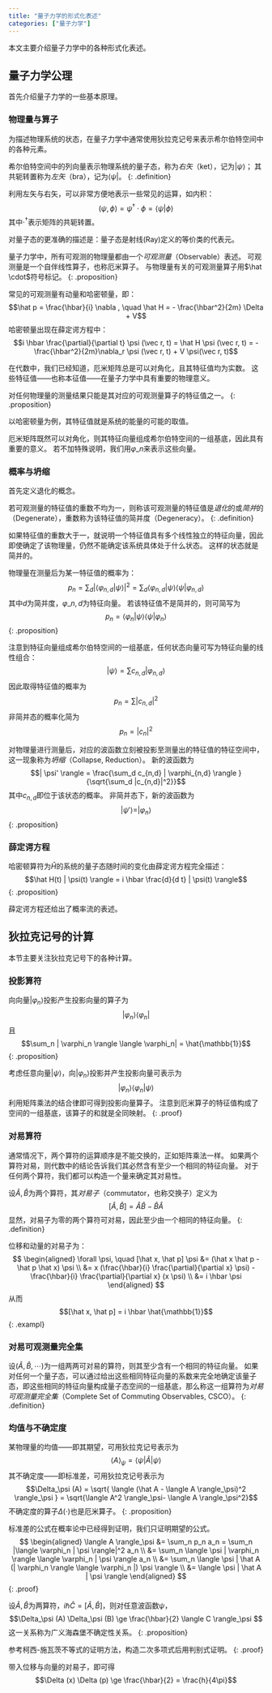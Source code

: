 ```yaml
---
title: "量子力学的形式化表述"
categories: ["量子力学"]
---
```


本文主要介绍量子力学中的各种形式化表述。

## 量子力学公理

首先介绍量子力学的一些基本原理。

### 物理量与算子

为描述物理系统的状态，在量子力学中通常使用狄拉克记号来表示希尔伯特空间中的各种元素。

希尔伯特空间中的列向量表示物理系统的量子态，称为*右矢*（ket），记为$| \psi \rangle$；
其共轭转置称为*左矢*（bra），记为$\langle \psi |$。
{: .definition}

利用左矢与右矢，可以非常方便地表示一些常见的运算，如内积：
$$ (\psi, \phi) = \psi^\dagger \cdot \phi = \langle \psi | \phi \rangle $$
其中$\cdot^\dagger$表示矩阵的共轭转置。

对量子态的更准确的描述是：量子态是射线(Ray)定义的等价类的代表元。

量子力学中，所有可观测的物理量都由一个*可观测量*（Observable）表述。
可观测量是一个自伴线性算子，也称厄米算子。
与物理量有关的可观测量算子用$\hat \cdot$符号标记。
{: .proposition}

常见的可观测量有动量和哈密顿量，即：
$$\hat p = \frac{\hbar}{i} \nabla , \quad \hat H = - \frac{\hbar^2}{2m} \Delta + V$$
哈密顿量出现在薛定谔方程中：
$$i \hbar \frac{\partial}{\partial t} \psi (\vec r, t) = \hat H \psi (\vec r, t) = - \frac{\hbar^2}{2m}\nabla_r \psi (\vec r, t) + V \psi(\vec r, t)$$

在代数中，我们已经知道，厄米矩阵总是可以对角化，且其特征值均为实数。
这些特征值——也称本征值——在量子力学中具有重要的物理意义。

对任何物理量的测量结果只能是其对应的可观测量算子的特征值之一。
{: .proposition}

以哈密顿量为例，其特征值就是系统的能量的可能的取值。

厄米矩阵既然可以对角化，则其特征向量组成希尔伯特空间的一组基底，因此具有重要的意义。
若不加特殊说明，我们用$\varphi\_n$来表示这些向量。

### 概率与坍缩

首先定义退化的概念。

若可观测量的特征值的重数不均为一，则称该可观测量的特征值是*退化*的或*简并*的（Degenerate），重数称为该特征值的简并度（Degeneracy）。
{: .definition}

如果特征值的重数大于一，就说明一个特征值具有多个线性独立的特征向量，因此即使确定了该物理量，仍然不能确定该系统具体处于什么状态。
这样的状态就是简并的。

物理量在测量后为某一特征值的概率为：
$$p_n = \sum_d | \langle \varphi_{n,d} | \psi \rangle |^2 = \sum_d \langle \varphi_{n,d} | \psi \rangle \langle \psi | \varphi_{n,d} \rangle$$
其中$d$为简并度，$\varphi\_{n,d}$为特征向量。
若该特征值不是简并的，则可简写为
$$p_n = \langle \varphi_{n} | \psi \rangle \langle \psi | \varphi_{n} \rangle$$
{: .proposition}

注意到特征向量组成希尔伯特空间的一组基底，任何状态向量可写为特征向量的线性组合：
$$|\psi\rangle = \sum c_{n,d} | \varphi_{n,d} \rangle$$
因此取得特征值的概率为
$$p_n = \sum | c_{n,d} |^2$$
非简并态的概率化简为
$$p_n = |c_n|^2$$

对物理量进行测量后，对应的波函数立刻被投影至测量出的特征值的特征空间中，这一现象称为*坍缩*（Collapse, Reduction）。
新的波函数为
$$| \psi' \rangle = \frac{\sum_d c_{n,d} | \varphi_{n,d} \rangle }{\sqrt{\sum_d |c_{n,d}|^2}}$$
其中$c_{n,d}$即位于该状态的概率。
非简并态下，新的波函数为
$$| \psi' \rangle = | \varphi_n \rangle$$
{: .proposition}

### 薛定谔方程

哈密顿算符为$\hat H$的系统的量子态随时间的变化由薛定谔方程完全描述：
$$\hat H(t) | \psi(t) \rangle = i \hbar \frac{d}{d t} | \psi(t) \rangle$$
{: .proposition}

薛定谔方程还给出了概率流的表述。

## 狄拉克记号的计算
本节主要关注狄拉克记号下的各种计算。

### 投影算符

向向量$| \varphi_n \rangle$投影产生投影向量的算子为
$$| \varphi_n \rangle \langle \varphi_n |$$
且
$$\sum_n | \varphi_n \rangle \langle \varphi_n| = \hat{\mathbb{1}}$$
{: .proposition}

考虑任意向量$| \psi \rangle$，向$|\varphi_n\rangle$投影并产生投影向量可表示为
$$| \varphi_n \rangle \langle \varphi_n | \psi \rangle$$
利用矩阵乘法的结合律即可得到投影向量算子。
注意到厄米算子的特征值构成了空间的一组基底，该算子的和就是全同映射。
{: .proof}

### 对易算符

通常情况下，两个算符的运算顺序是不能交换的，正如矩阵乘法一样。
如果两个算符对易，则代数中的结论告诉我们其必然含有至少一个相同的特征向量。
对于任何两个算符，我们都可以构造一个量来确定其对易性。

设$\hat A, \hat B$为两个算符，其*对易子*（commutator，也称交换子）定义为
$$[\hat A, \hat B] = \hat A \hat B - \hat B \hat A$$
显然，对易子为零的两个算符可对易，因此至少由一个相同的特征向量。
{: .definition}

位移和动量的对易子为：
$$
\begin{aligned}
\forall \psi, \quad [\hat x, \hat p] \psi &= (\hat x \hat p - \hat p \hat x) \psi \\
&= x (\frac{\hbar}{i} \frac{\partial}{\partial x} \psi) - \frac{\hbar}{i} \frac{\partial}{\partial x} (x \psi) \\
&= i \hbar \psi
\end{aligned}
$$
从而
$$[\hat x, \hat p] = i \hbar \hat{\mathbb{1}}$$
{: .exampl}

### 对易可观测量完全集

设$(\hat A, \hat B, \cdots)$为一组两两可对易的算符，则其至少含有一个相同的特征向量。
如果对任何一个量子态，可以通过给出这些相同特征向量的系数来完全地确定该量子态，即这些相同的特征向量构成量子态空间的一组基底，那么称这一组算符为*对易可观测量完全集*（Complete Set of Commuting Observables, CSCO）。
{: .definition}

### 均值与不确定度

某物理量的均值——即其期望，可用狄拉克记号表示为
$$\langle A \rangle_\psi = \langle \psi | \hat A | \psi \rangle$$
其不确定度——即标准差，可用狄拉克记号表示为
$$\Delta_\psi (A) = \sqrt{ \langle (\hat A - \langle A \rangle_\psi)^2 \rangle_\psi } = \sqrt{\langle A^2 \rangle_\psi- \langle A \rangle_\psi^2}$$
不确定度的算子$\Delta (\cdot)$也是厄米算子。
{: .proposition}

标准差的公式在概率论中已经得到证明，我们只证明期望的公式。
$$
\begin{aligned}
\langle A \rangle_\psi &= \sum_n p_n a_n = \sum_n |\langle \varphi_n | \psi \rangle|^2 a_n \\
&= \sum_n \langle \psi | \varphi_n \rangle \langle \varphi_n | \psi \rangle a_n \\
&= \sum_n \langle \psi | \hat A (| \varphi_n \rangle \langle \varphi_n |) \psi \rangle \\
&= \langle \psi | \hat A | \psi \rangle 
\end{aligned}
$$
{: .proof}

设$\hat A, \hat B$为两算符，$i \hbar \hat C = [\hat A, \hat B]$，则对任意波函数$\psi$，
$$\Delta_\psi (A) \Delta_\psi (B) \ge \frac{\hbar}{2} \langle C \rangle_\psi $$
这一关系称为广义海森堡不确定性关系。
{: .proposition}

参考柯西-施瓦茨不等式的证明方法，构造二次多项式后用判别式证明。
{: .proof}

带入位移与向量的对易子，即可得
$$\Delta (x) \Delta (p) \ge \frac{\hbar}{2} = \frac{h}{4\pi}$$
